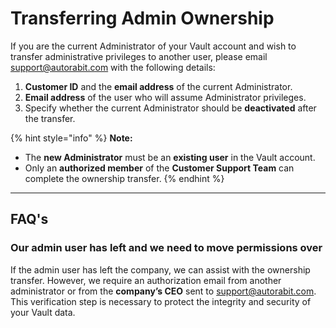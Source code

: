 # Transferring Admin Ownership

If you are the current Administrator of your Vault account and wish to transfer administrative privileges to another user, please email [support@autorabit.com](mailto:support@autorabit.com) with the following details:

1. **Customer ID** and the **email address** of the current Administrator.
2. **Email address** of the user who will assume Administrator privileges.
3. Specify whether the current Administrator should be **deactivated** after the transfer.

{% hint style="info" %}
**Note:**

- The **new Administrator** must be an **existing user** in the Vault account.
- Only an **authorized member** of the **Customer Support Team** can complete the ownership transfer.
{% endhint %}

---

## FAQ's <a href="#faqs" id="faqs"></a>

### Our admin user has left and we need to move permissions over

If the admin user has left the company, we can assist with the ownership transfer. However, we require an authorization email from another administrator or from the **company’s CEO** sent to [support@autorabit.com](mailto:support@autorabit.com). This verification step is necessary to protect the integrity and security of your Vault data.
